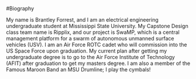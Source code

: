 #Biography

My name is Brantley Forrest, and I am an electrical engineering undergraduate student at Mississippi State University. My Capstone Design class team name is Ripplix, and our project is SwaMP, which is a central management platform for a swarm of autonomous unmanned surface vehicles (USV). I am an Air Force ROTC cadet who will commission into the US Space Force upon graduation. My current plan after getting my undergraduate degree is to go to the Air Force Institute of Technology (AFIT) after graduation to get my masters degree. I am also a member of the Famous Maroon Band an MSU Drumline; I play the cymbals!